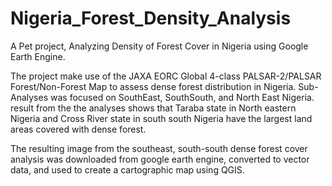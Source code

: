 # Nigeria_Forest_Density_Analysis
A Pet project, Analyzing Density of Forest Cover in Nigeria using Google Earth Engine.

The project make use of the JAXA EORC Global 4-class PALSAR-2/PALSAR Forest/Non-Forest Map to assess dense forest distribution in Nigeria. Sub-Analyses was focused on SouthEast, SouthSouth, and North East Nigeria. result from the the analyses shows that Taraba state in North eastern Nigeria and Cross River state in south south Nigeria have the largest land areas covered with dense forest.

The resulting image from the southeast, south-south dense forest cover analysis was downloaded from google earth engine, converted to vector data, and used to create a cartographic map using QGIS.